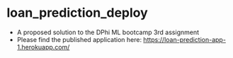 # loan_prediction_deploy
- A proposed solution to the DPhi ML bootcamp 3rd assignment
- Please find the published application here: https://loan-prediction-app-1.herokuapp.com/
